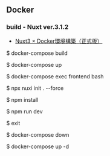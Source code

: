 ## Docker
### build - Nuxt ver.3.1.2
- [Nuxt3 × Docker環境構築（正式版）](https://qiita.com/A-Kira/items/5ce3e1bff34e179ebbc2)

<!-- commandをコメントアウトする -->
$ docker-compose build

$ docker-compose up

$ docker-compose exec frontend bash

$ npx nuxi init . --force

$ npm install

$ npm run dev

$ exit

$ docker-compose down
<!-- commandのコメントアウトを外す -->
$ docker-compose up -d